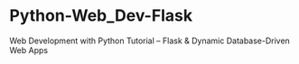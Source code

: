 # Python-Web_Dev-Flask
Web Development with Python Tutorial – Flask &amp; Dynamic Database-Driven Web Apps

